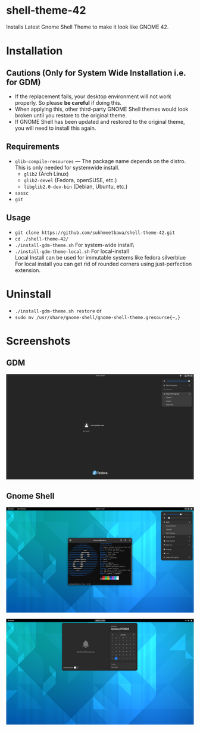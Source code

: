 # shell-theme-42
Installs Latest Gnome Shell Theme to make it look like GNOME 42.

# Installation

## Cautions (Only for System Wide Installation i.e. for GDM)

- If the replacement fails, your desktop environment will not work properly. So please **be careful** if doing this.
- When applying this, other third-party GNOME Shell themes would look broken until you restore to the original theme.
- If GNOME Shell has been updated and restored to the original theme, you will need to install this again.

## Requirements

- `glib-compile-resources` — The package name depends on the distro. This is only needed for systemwide install.
  - `glib2` (Arch Linux)
  - `glib2-devel` (Fedora, openSUSE, etc.)
  - `libglib2.0-dev-bin` (Debian, Ubuntu, etc.)
- `sassc`
- `git`


 ##  Usage

 - `git clone https://github.com/sukhmeetbawa/shell-theme-42.git`
 - `cd ./shell-theme-42/`
 - `./install-gdm-theme.sh` For system-wide install\
 - `./install-gdm-theme-local.sh` For local-install\
 Local Install can be used for immutable systems like fedora silverblue
 For local install you can get rid of rounded corners using just-perfection extension.
 
# Uninstall
  
  - `./install-gdm-theme.sh restore`
  or
  - `sudo mv /usr/share/gnome-shell/gnome-shell-theme.gresource{~,}`


# Screenshots
## GDM
![alt text](./Screenshots/GDM.png)

## Gnome Shell
![alt text](./Screenshots/Gnome-Shell-1.png)

![alt text](./Screenshots/Gnome-Shell-2.png)
